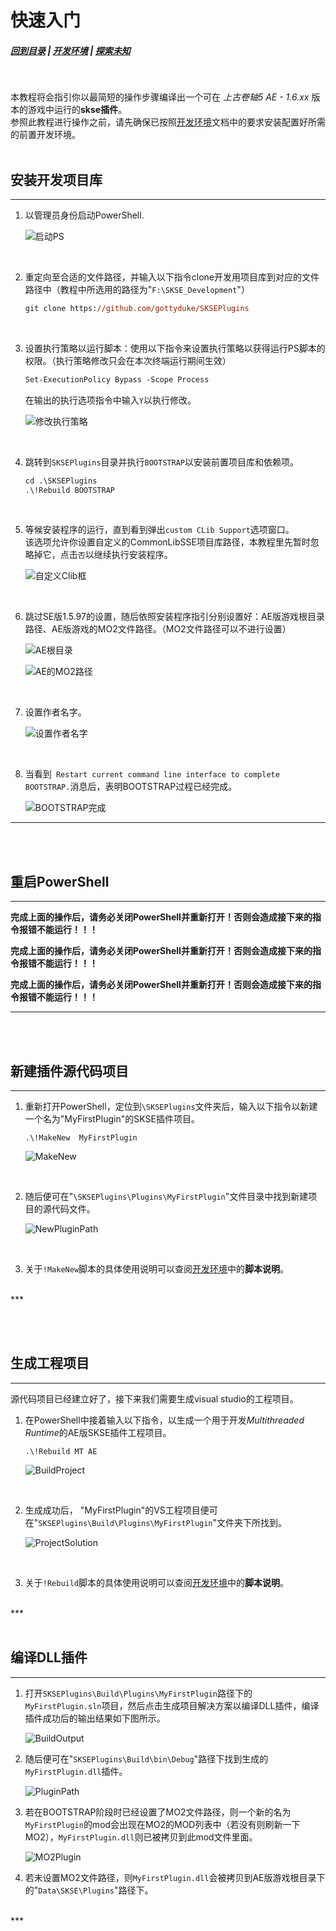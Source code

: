 # 快速入门
##### [回到目录](../README.md) | [开发环境](/docs/Setup.md) | [探索未知](/docs/ToUnknown.md)
<br/>

本教程将会指引你以最简短的操作步骤编译出一个可在 _上古卷轴5 AE - 1.6.xx_ 版本的游戏中运行的**skse插件**。  
参照此教程进行操作之前，请先确保已按照[开发环境](/docs/Setup.md)文档中的要求安装配置好所需的前置开发环境。
<br/><br/>

## 安装开发项目库
***  
1. 以管理员身份启动PowerShell.  
   
   ![启动PS](/images/quickstart/1.png)  
<br/>

2. 重定向至合适的文件路径，并输入以下指令clone开发用项目库到对应的文件路径中（教程中所选用的路径为"`F:\SKSE_Development`"）  
    ```ps
    git clone https://github.com/gottyduke/SKSEPlugins
    ```  
<br/>

3. 设置执行策略以运行脚本：使用以下指令来设置执行策略以获得运行PS脚本的权限。（执行策略修改只会在本次终端运行期间生效）  
    ```ps
    Set-ExecutionPolicy Bypass -Scope Process
    ```
    在输出的执行选项指令中输入`Y`以执行修改。  

    ![修改执行策略](/images/quickstart/3.png)  
<br/>  

4. 跳转到`SKSEPlugins`目录并执行`BOOTSTRAP`以安装前置项目库和依赖项。
    ```ps
    cd .\SKSEPlugins
    .\!Rebuild BOOTSTRAP
    ```
<br/>

5. 等候安装程序的运行，直到看到弹出`custom CLib Support`选项窗口。  
   该选项允许你设置自定义的CommonLibSSE项目库路径，本教程里先暂时忽略掉它，点击`否`以继续执行安装程序。  

    ![自定义Clib框](/images/quickstart/5.png)  
<br/>

6. 跳过SE版1.5.97的设置，随后依照安装程序指引分别设置好：AE版游戏根目录路径、AE版游戏的MO2文件路径。（MO2文件路径可以不进行设置）

    ![AE根目录](/images/quickstart/6.png)  

    ![AE的MO2路径](/images/quickstart/7.png)  

<br/>

7. 设置作者名字。

    ![设置作者名字](/images/quickstart/8.png) 
<br/>

8. 当看到` Restart current command line interface to complete BOOTSTRAP.`消息后，表明BOOTSTRAP过程已经完成。

    ![BOOTSTRAP完成](/images/quickstart/9.png)   
*** 
<br/><br/> 

## 重启PowerShell
***

__完成上面的操作后，请务必关闭PowerShell并重新打开！否则会造成接下来的指令报错不能运行！！！__  

__完成上面的操作后，请务必关闭PowerShell并重新打开！否则会造成接下来的指令报错不能运行！！！__   

__完成上面的操作后，请务必关闭PowerShell并重新打开！否则会造成接下来的指令报错不能运行！！！__
<br/> 
***  
<br/><br/> 

## 新建插件源代码项目
***
1. 重新打开PowerShell，定位到`\SKSEPlugins`文件夹后，输入以下指令以新建一个名为"MyFirstPlugin"的SKSE插件项目。
    ```PS
    .\!MakeNew  MyFirstPlugin
    ```
    ![MakeNew](/images/quickstart/10.png)  
<br/> 

2.  随后便可在"`\SKSEPlugins\Plugins\MyFirstPlugin`"文件目录中找到新建项目的源代码文件。

      ![NewPluginPath](/images/quickstart/11.png)   
<br/>   

3.  关于`!MakeNew`脚本的具体使用说明可以查阅[开发环境](/docs/Setup.md)中的**脚本说明**。
<br/> 
***  

<br/><br/> 

##  生成工程项目
***
源代码项目已经建立好了，接下来我们需要生成visual studio的工程项目。  

1. 在PowerShell中接着输入以下指令，以生成一个用于开发*Multithreaded Runtime*的AE版SKSE插件工程项目。
    ```PS
    .\!Rebuild MT AE
    ```
    ![BuildProject](/images/quickstart/12.png)
<br/>

2. 生成成功后， "MyFirstPlugin"的VS工程项目便可在"`SKSEPlugins\Build\Plugins\MyFirstPlugin`"文件夹下所找到。
   
   ![ProjectSolution](/images/quickstart/13.png)
<br/>

3. 关于`!Rebuild`脚本的具体使用说明可以查阅[开发环境](/docs/Setup.md)中的**脚本说明**。
<br/>
***
<br/><br/> 

## 编译DLL插件
***
1. 打开`SKSEPlugins\Build\Plugins\MyFirstPlugin`路径下的`MyFirstPlugin.sln`项目，然后点击生成项目解决方案以编译DLL插件，编译插件成功后的输出结果如下图所示。
   
   ![BuildOutput](/images/quickstart/14.png)

2. 随后便可在"`SKSEPlugins\Build\bin\Debug`"路径下找到生成的`MyFirstPlugin.dll`插件。

     ![PluginPath](/images/quickstart/15.png)
   
3. 若在BOOTSTRAP阶段时已经设置了MO2文件路径，则一个新的名为`MyFirstPlugin`的mod会出现在MO2的MOD列表中（若没有则刷新一下MO2），`MyFirstPlugin.dll`则已被拷贝到此mod文件里面。
    
    ![MO2Plugin](/images/quickstart/16.png)

4. 若未设置MO2文件路径，则`MyFirstPlugin.dll`会被拷贝到AE版游戏根目录下的"`Data\SKSE\Plugins`"路径下。
<br/>
***




























































